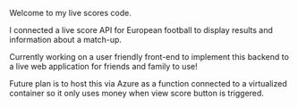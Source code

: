 Welcome to my live scores code.

I connected a live score API for European football to display results and information about a match-up.

Currently working on a user friendly front-end to implement this backend to a live web application for friends and family to use! 

Future plan is to host this via Azure as a function connected to a virtualized container so it only uses money when view score button is triggered.